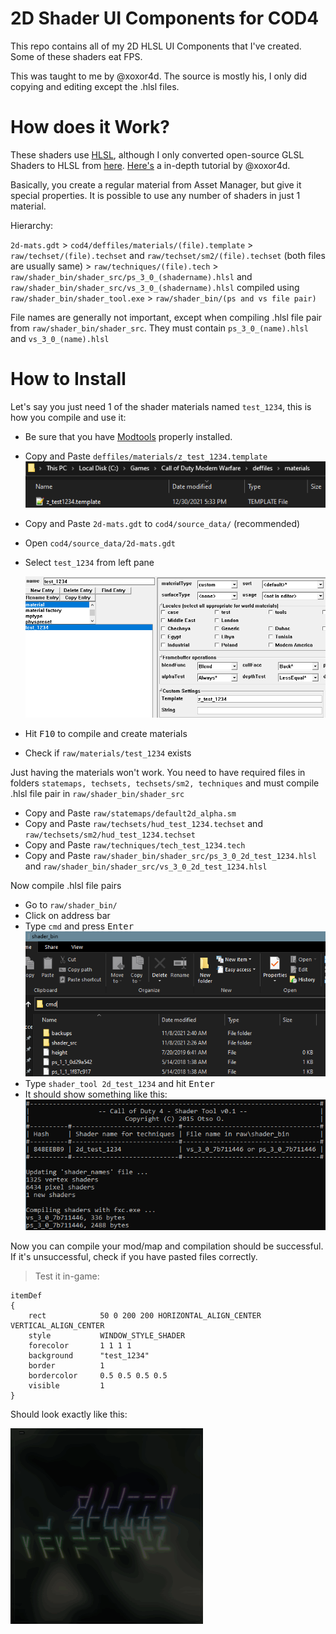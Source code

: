 # 2D Shader UI Components for COD4

This repo contains all of my 2D HLSL UI Components that I've created.
Some of these shaders eat FPS.

This was taught to me by @xoxor4d. The source is mostly his, I only did copying and editing except the .hlsl files.

# How does it Work?

These shaders use [HLSL](https://docs.microsoft.com/en-us/windows/win32/direct3dhlsl/dx-graphics-hlsl), although I only converted open-source GLSL Shaders to HLSL from [here](https://glslsandbox.com/). [Here's](https://xoxor4d.github.io/tutorials/) a in-depth tutorial by @xoxor4d.

Basically, you create a regular material from Asset Manager, but give it special properties. It is possible to use any number of shaders in just 1 material.

Hierarchy:

`2d-mats.gdt`
    > `cod4/deffiles/materials/(file).template` > `raw/techset/(file).techset` and `raw/techset/sm2/(file).techset` (both files are usually same)
    > `raw/techniques/(file).tech`
    > `raw/shader_bin/shader_src/ps_3_0_(shadername).hlsl` and `raw/shader_bin/shader_src/vs_3_0_(shadername).hlsl` compiled using `raw/shader_bin/shader_tool.exe`
    > `raw/shader_bin/(ps and vs file pair)`

File names are generally not important, except when compiling .hlsl file pair from `raw/shader_bin/shader_src`. They must contain `ps_3_0_(name).hlsl` and `vs_3_0_(name).hlsl`

# How to Install

Let's say you just need 1 of the shader materials named `test_1234`, this is how you compile and use it:

- Be sure that you have [Modtools](https://github.com/promod/CoD4-Mod-Tools) properly installed.
- Copy and Paste `deffiles/materials/z_test_1234.template`
    ![](previews/md/2021-12-30-17-34-31.png)
- Copy and Paste `2d-mats.gdt` to `cod4/source_data/` (recommended)
- Open `cod4/source_data/2d-mats.gdt`
- Select `test_1234` from left pane

    ![](previews/md/2021-12-30-18-00-22.png)
- Hit <kbd>F10</kbd> to compile and create materials
- Check if `raw/materials/test_1234` exists

Just having the materials won't work. You need to have required files in folders `statemaps, techsets, techsets/sm2, techniques` and must compile .hlsl file pair in `raw/shader_bin/shader_src`

- Copy and Paste `raw/statemaps/default2d_alpha.sm`
- Copy and Paste `raw/techsets/hud_test_1234.techset` and `raw/techsets/sm2/hud_test_1234.techset`
- Copy and Paste `raw/techniques/tech_test_1234.tech`
- Copy and Paste `raw/shader_bin/shader_src/ps_3_0_2d_test_1234.hlsl` and `raw/shader_bin/shader_src/vs_3_0_2d_test_1234.hlsl`

Now compile .hlsl file pairs

- Go to `raw/shader_bin/`
- Click on address bar
- Type `cmd` and press <kbd>Enter</kbd>
    ![](previews/md/2021-12-30-18-13-07.png)
- Type `shader_tool 2d_test_1234` and hit <kbd>Enter</kbd>
- It should show something like this:
    ![](previews/md/2021-12-30-18-20-17.png)

Now you can compile your mod/map and compilation should be successful.
If it's unsuccessful, check if you have pasted files correctly.



>Test it in-game:
```
itemDef
{
    rect			50 0 200 200 HORIZONTAL_ALIGN_CENTER VERTICAL_ALIGN_CENTER
    style			WINDOW_STYLE_SHADER
    forecolor		1 1 1 1
    background		"test_1234"
    border			1
    bordercolor		0.5 0.5 0.5 0.5
    visible			1
}
```
Should look exactly like this:

![](previews/test_1234.gif)